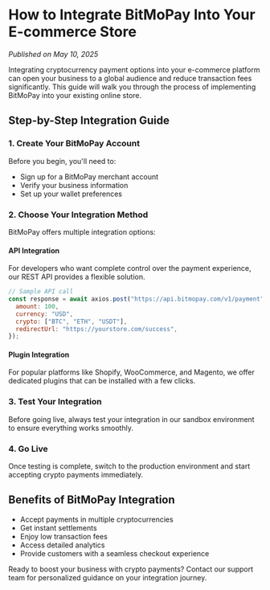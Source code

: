 # How to Integrate BitMoPay Into Your E-commerce Store

_Published on May 10, 2025_

Integrating cryptocurrency payment options into your e-commerce platform can open your business to a global audience and reduce transaction fees significantly. This guide will walk you through the process of implementing BitMoPay into your existing online store.

## Step-by-Step Integration Guide

### 1. Create Your BitMoPay Account

Before you begin, you'll need to:

- Sign up for a BitMoPay merchant account
- Verify your business information
- Set up your wallet preferences

### 2. Choose Your Integration Method

BitMoPay offers multiple integration options:

#### API Integration

For developers who want complete control over the payment experience, our REST API provides a flexible solution.

```javascript
// Sample API call
const response = await axios.post("https://api.bitmopay.com/v1/payment", {
  amount: 100,
  currency: "USD",
  crypto: ["BTC", "ETH", "USDT"],
  redirectUrl: "https://yourstore.com/success",
});
```

#### Plugin Integration

For popular platforms like Shopify, WooCommerce, and Magento, we offer dedicated plugins that can be installed with a few clicks.

### 3. Test Your Integration

Before going live, always test your integration in our sandbox environment to ensure everything works smoothly.

### 4. Go Live

Once testing is complete, switch to the production environment and start accepting crypto payments immediately.

## Benefits of BitMoPay Integration

- Accept payments in multiple cryptocurrencies
- Get instant settlements
- Enjoy low transaction fees
- Access detailed analytics
- Provide customers with a seamless checkout experience

Ready to boost your business with crypto payments? Contact our support team for personalized guidance on your integration journey.
